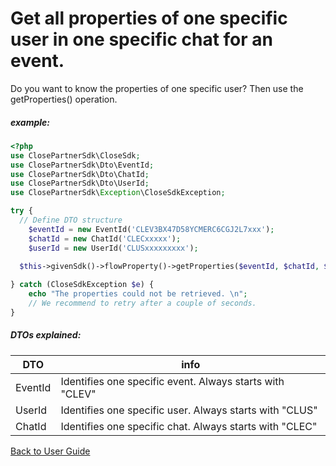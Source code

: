 # Get all properties of one specific user in one specific chat for an event.
Do you want to know the properties of one specific user? Then use the getProperties() operation. 

##### example:
```php
<?php
use ClosePartnerSdk\CloseSdk;
use ClosePartnerSdk\Dto\EventId;
use ClosePartnerSdk\Dto\ChatId;
use ClosePartnerSdk\Dto\UserId;
use ClosePartnerSdk\Exception\CloseSdkException;

try {
  // Define DTO structure
    $eventId = new EventId('CLEV3BX47D58YCMERC6CGJ2L7xxx');
    $chatId = new ChatId('CLECxxxxx');
    $userId = new UserId('CLUSxxxxxxxxx');
  
  $this->givenSdk()->flowProperty()->getProperties($eventId, $chatId, $userId);

} catch (CloseSdkException $e) {
    echo "The properties could not be retrieved. \n";
    // We recommend to retry after a couple of seconds.
}
```
##### DTOs explained:
| DTO | info |
| -------- | ----------- |
|EventId| Identifies one specific event. Always starts with "CLEV"|
|UserId| Identifies one specific user. Always starts with "CLUS"|
|ChatId| Identifies one specific chat. Always starts with "CLEC"|

[Back to User Guide](/USERGUIDE.md#textmessage)
